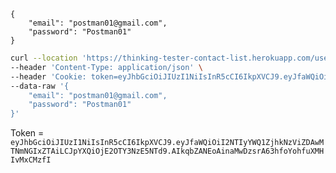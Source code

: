 ```{json}
{
    "email": "postman01@gmail.com",
    "password": "Postman01"
}
```
```bash
curl --location 'https://thinking-tester-contact-list.herokuapp.com/users/login' \
--header 'Content-Type: application/json' \
--header 'Cookie: token=eyJhbGciOiJIUzI1NiIsInR5cCI6IkpXVCJ9.eyJfaWQiOiI2NTIyYWQ1ZjhkNzViZDAwMTNmNGIxZTAiLCJpYXQiOjE2OTY3NzE5NTd9.AIkqbZANEoAinaMwDzsrA63hfoYohfuXMHIvMxCMzfI' \
--data-raw '{
    "email": "postman01@gmail.com",
    "password": "Postman01"
}'
```
Token = `eyJhbGciOiJIUzI1NiIsInR5cCI6IkpXVCJ9.eyJfaWQiOiI2NTIyYWQ1ZjhkNzViZDAwMTNmNGIxZTAiLCJpYXQiOjE2OTY3NzE5NTd9.AIkqbZANEoAinaMwDzsrA63hfoYohfuXMHIvMxCMzfI`
